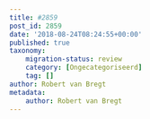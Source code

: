 ```yaml
---
title: #2859
post_id: 2859
date: '2018-08-24T08:24:55+00:00'
published: true
taxonomy:
    migration-status: review
    category: [Ongecategoriseerd]
    tag: []
author: Robert van Bregt
metadata:
    author: Robert van Bregt
---
```

